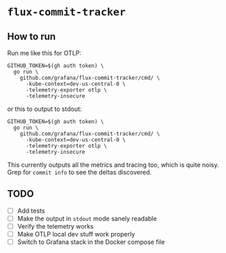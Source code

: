 # `flux-commit-tracker`

## How to run

Run me like this for OTLP:

```console
GITHUB_TOKEN=$(gh auth token) \
  go run \
    github.com/grafana/flux-commit-tracker/cmd/ \
      -kube-context=dev-us-central-0 \
      -telemetry-exporter otlp \
      -telemetry-insecure
```

or this to output to stdout:

```console
GITHUB_TOKEN=$(gh auth token) \
  go run \
    github.com/grafana/flux-commit-tracker/cmd/ \
      -kube-context=dev-us-central-0 \
      -telemetry-exporter otlp \
      -telemetry-insecure
```

This currently outputs all the metrics and tracing too, which is quite noisy.
Grep for `commit info` to see the deltas discovered.

## TODO

- [ ] Add tests
- [ ] Make the output in `stdout` mode sanely readable
- [ ] Verify the telemetry works
- [ ] Make OTLP local dev stuff work properly
- [ ] Switch to Grafana stack in the Docker compose file
